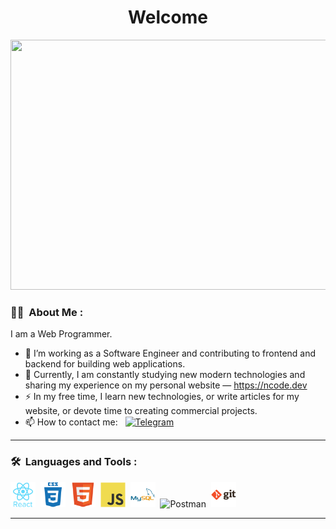 <h1 align="center">Welcome</h1>

<p align="center"><img src="https://64.media.tumblr.com/5f9b47dbba8f9d0835879bce42867a8c/5954a2883146bb38-80/s540x810/e7fc45c7eb2d67df0c9bd3330d0848b039ec9385.gif" width="600" height="400"  /></p>

### :man_technologist: &nbsp;About Me :

I am a Web Programmer.

- 🔭 I’m working as a Software Engineer and contributing to frontend and backend for building web applications.
- 🌱 Currently, I am constantly studying new modern technologies and sharing my experience on my personal website — https://ncode.dev
- ⚡ In my free time, I learn new technologies, or write articles for my website, or devote time to creating commercial projects.
- 📫 How to contact me: &nbsp; [![Telegram](https://img.shields.io/badge/-telegram-red?color=white&logo=telegram&logoColor=blue)](https://t.me/vodivn)
---

### 🛠 &nbsp;Languages and Tools :

<p>
<img src="https://github.com/devicons/devicon/blob/master/icons/react/react-original-wordmark.svg" title="React" alt="React" width="40" height="40"/>&nbsp;
<img src="https://github.com/devicons/devicon/blob/master/icons/css3/css3-plain-wordmark.svg"  title="CSS3" alt="CSS" width="40" height="40"/>&nbsp;
<img src="https://github.com/devicons/devicon/blob/master/icons/html5/html5-original.svg" title="HTML5" alt="HTML" width="40" height="40"/>&nbsp;
<img src="https://github.com/devicons/devicon/blob/master/icons/javascript/javascript-original.svg" title="JavaScript" alt="JavaScript" width="40" height="40"/>&nbsp;
<img src="https://github.com/devicons/devicon/blob/master/icons/mysql/mysql-original-wordmark.svg" title="MySQL"  alt="MySQL" width="40" height="40"/>&nbsp;
<img src="https://www.vectorlogo.zone/logos/getpostman/getpostman-icon.svg" title="Postman"  alt="Postman" width="40" height="40"/>&nbsp;
<img src="https://github.com/devicons/devicon/blob/master/icons/git/git-original-wordmark.svg" title="Git" alt="Git" width="40" height="40"/>&nbsp;
</p>

---